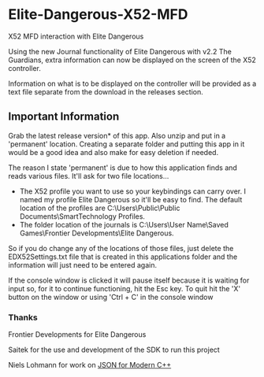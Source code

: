 # Elite-Dangerous-X52-MFD
X52 MFD interaction with Elite Dangerous

Using the new Journal functionality of Elite Dangerous with v2.2 The Guardians, extra information can now be displayed on the screen of the X52 controller.

Information on what is to be displayed on the controller will be provided as a text file separate from the download in the releases section.

## Important Information
Grab the latest release version* of this app. Also unzip and put in a 'permanent' location. Creating a separate folder and putting this app in it would be a good idea and also make for easy deletion if needed.

The reason I state 'permanent' is due to how this application finds and reads various files. It'll ask for two file locations...
* The X52 profile you want to use so your keybindings can carry over. I named my profile Elite Dangerous so it'll be easy to find. The default location of the profiles are C:\\Users\\Public\\Public Documents\\SmartTechnology Profiles.
* The folder location of the journals is C:\\Users\\User Name\\Saved Games\\Frontier Developments\\Elite Dangerous.

So if you do change any of the locations of those files, just delete the EDX52Settings.txt file that is created in this applications folder and the information will just need to be entered again.

If the console window is clicked it will pause itself because it is waiting for input so, for it to continue functioning, hit the Esc key. To quit hit the 'X' button on the window or using 'Ctrl + C' in the console window

### Thanks
Frontier Developments for Elite Dangerous

Saitek for the use and development of the SDK to run this project

Niels Lohmann for work on [JSON for Modern C++](https://github.com/nlohmann/json)
